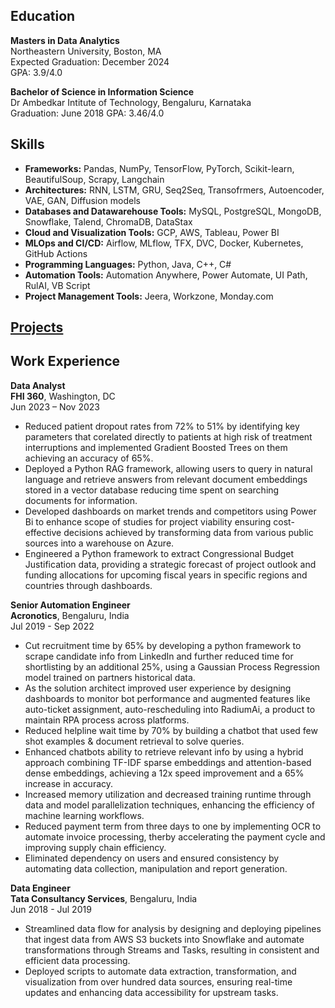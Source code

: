 ## Education

**Masters in Data Analytics**  
Northeastern University, Boston, MA  
Expected Graduation: December 2024  
GPA: 3.9/4.0

**Bachelor of Science in Information Science**  
Dr Ambedkar Intitute of Technology, Bengaluru, Karnataka  
Graduation: June 2018
GPA: 3.46/4.0

## Skills
- **Frameworks:** Pandas, NumPy, TensorFlow, PyTorch, Scikit-learn, BeautifulSoup, Scrapy, Langchain
- **Architectures:** RNN, LSTM, GRU, Seq2Seq, Transofrmers, Autoencoder, VAE, GAN, Diffusion models
- **Databases and Datawarehouse Tools:** MySQL, PostgreSQL, MongoDB, Snowflake, Talend, ChromaDB, DataStax
- **Cloud and Visualization Tools:** GCP, AWS, Tableau, Power BI
- **MLOps and CI/CD:** Airflow, MLflow, TFX, DVC, Docker, Kubernetes, GitHub Actions
- **Programming Languages:** Python, Java, C++, C#
- **Automation Tools:** Automation Anywhere, Power Automate, UI Path, RulAI, VB Script
- **Project Management Tools:** Jeera, Workzone, Monday.com

## [Projects](../projects/)

## Work Experience
**Data Analyst**  
**FHI 360**, Washington, DC  
Jun 2023 – Nov 2023  
- Reduced patient dropout rates from 72% to 51% by identifying key parameters that corelated directly to patients at high risk of treatment interruptions and implemented Gradient Boosted Trees on them achieving an accuracy of 65%.
- Deployed a Python RAG framework, allowing users to query in natural language and retrieve answers from relevant document embeddings stored in a vector database reducing time spent on searching documents for information.
- Developed dashboards on market trends and competitors using Power Bi to enhance scope of studies for project viability ensuring cost-effective decisions achieved by transforming data from various public sources into a warehouse on Azure.
- Engineered a Python framework to extract Congressional Budget Justification data, providing a strategic forecast of project outlook and funding allocations for upcoming fiscal years in specific regions and countries through dashboards.

**Senior Automation Engineer**  
**Acronotics**, Bengaluru, India  
Jul 2019 - Sep 2022  
- Cut recruitment time by 65% by developing a python framework to scrape candidate info from LinkedIn and further reduced time for shortlisting by an additional 25%, using a Gaussian Process Regression model trained on partners historical data. 
- As the solution architect improved user experience by designing dashboards to monitor bot performance and augmented features like auto-ticket assignment, auto-rescheduling into RadiumAi, a product to maintain RPA process across platforms.
- Reduced helpline wait time by 70% by building a chatbot that used few shot examples & document retrieval to solve queries.
- Enhanced chatbots ability to retrieve relevant info by using a hybrid approach combining TF-IDF sparse embeddings and attention-based dense embeddings, achieving a 12x speed improvement and a 65% increase in accuracy.
- Increased memory utilization and decreased training runtime through data and model parallelization techniques, enhancing the efficiency of machine learning workflows.
- Reduced payment term from three days to one by implementing OCR to automate invoice processing, therby accelerating the payment cycle and improving supply chain efficiency. 
- Eliminated dependency on users and ensured consistency by automating data collection, manipulation and report generation.


**Data Engineer**  
**Tata Consultancy Services**, Bengaluru, India  
Jun 2018 - Jul 2019  
- Streamlined data flow for analysis by designing and deploying pipelines that ingest data from AWS S3 buckets into Snowflake and automate transformations through Streams and Tasks, resulting in consistent and efficient data processing.
- Deployed scripts to automate data extraction, transformation, and visualization from over hundred data sources, ensuring real-time updates and enhancing data accessibility for upstream tasks.



